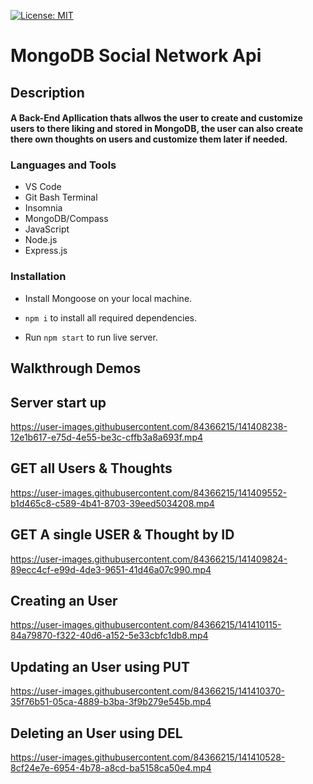 [![License: MIT](https://img.shields.io/badge/License-MIT-yellow.svg)](https://opensource.org/licenses/MIT)


# MongoDB Social Network Api

<h2>Description<br><h4>A Back-End Apllication thats allwos the user to create and customize users to there liking and stored in MongoDB, the user can also create there own thoughts on users and customize them later if needed.
  
<h3 align="left">Languages and Tools</h3>

- VS Code
- Git Bash Terminal
- Insomnia
- MongoDB/Compass
- JavaScript
- Node.js
- Express.js

<h3 align="left">Installation</h3>
   
  * Install Mongoose on your local machine.
 
  * ```npm i``` to install all required dependencies.
   
  * Run ```npm start``` to run live server.
  
## Walkthrough Demos  
  
## Server start up
https://user-images.githubusercontent.com/84366215/141408238-12e1b617-e75d-4e55-be3c-cffb3a8a693f.mp4


## GET all Users & Thoughts  
https://user-images.githubusercontent.com/84366215/141409552-b1d465c8-c589-4b41-8703-39eed5034208.mp4

  
## GET A single USER & Thought by ID   
https://user-images.githubusercontent.com/84366215/141409824-89ecc4cf-e99d-4de3-9651-41d46a07c990.mp4


## Creating an User  
https://user-images.githubusercontent.com/84366215/141410115-84a79870-f322-40d6-a152-5e33cbfc1db8.mp4

## Updating an User using PUT
https://user-images.githubusercontent.com/84366215/141410370-35f76b51-05ca-4889-b3ba-3f9b279e545b.mp4

## Deleting an User using DEL
https://user-images.githubusercontent.com/84366215/141410528-8cf24e7e-6954-4b78-a8cd-ba5158ca50e4.mp4
